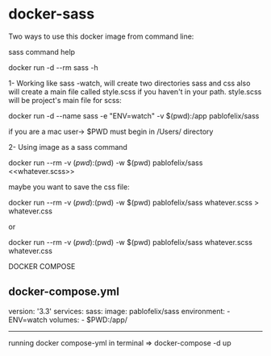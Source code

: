 # docker-sass

Two ways to use this docker image from command line:

sass command help

docker run -d --rm sass -h

1- Working like sass -watch, will create two directories sass and css also will create a main file called style.scss if you haven't in your path. style.scss will be project's main file for scss:

docker run -d  --name sass -e "ENV=watch" -v $(pwd):/app pablofelix/sass 

if you are a mac user-> $PWD must begin in /Users/ directory


2- Using image as a sass command

docker run --rm -v $(pwd):$(pwd) -w $(pwd) pablofelix/sass <<whatever.scss>>

maybe you want to save the css file:

docker run --rm -v $(pwd):$(pwd) -w $(pwd) pablofelix/sass whatever.scss  > whatever.css

or

docker run --rm -v $(pwd):$(pwd) -w $(pwd) pablofelix/sass whatever.scss whatever.css


DOCKER COMPOSE

docker-compose.yml 
-------------------------------------------------------------
version: '3.3'
services:
    sass:
          image: pablofelix/sass
	  environment:
	   - ENV=watch
	  volumes:
	   - $PWD:/app/


---------------------------------------------------------------
running docker compose-yml in terminal => docker-compose -d up	   
